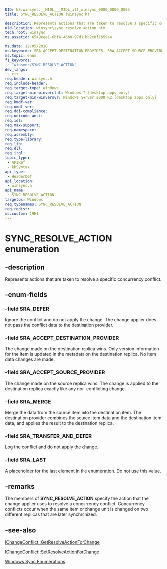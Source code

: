 ```yaml
---
UID: NE:winsync.__MIDL___MIDL_itf_winsync_0000_0000_0005
title: SYNC_RESOLVE_ACTION (winsync.h)

description: Represents actions that are taken to resolve a specific concurrency conflict.
old-location: winsync\sync_resolve_action.htm
tech.root: winsync
ms.assetid: 6549eee1-6bf4-46b0-97d1-bb2c0f1b59a4

ms.date: 12/05/2018
ms.keywords: SRA_ACCEPT_DESTINATION_PROVIDER, SRA_ACCEPT_SOURCE_PROVIDER, SRA_DEFER, SRA_LAST, SRA_MERGE, SRA_TRANSFER_AND_DEFER, SYNC_RESOLVE_ACTION, SYNC_RESOLVE_ACTION enumeration [Windows Sync], winsync.sync_resolve_action, winsync/SRA_ACCEPT_DESTINATION_PROVIDER, winsync/SRA_ACCEPT_SOURCE_PROVIDER, winsync/SRA_DEFER, winsync/SRA_LAST, winsync/SRA_MERGE, winsync/SRA_TRANSFER_AND_DEFER, winsync/SYNC_RESOLVE_ACTION
ms.topic: enum
f1_keywords: 
 - "winsync/SYNC_RESOLVE_ACTION"
dev_langs:
 - c++
req.header: winsync.h
req.include-header: 
req.target-type: Windows
req.target-min-winverclnt: Windows 7 [desktop apps only]
req.target-min-winversvr: Windows Server 2008 R2 [desktop apps only]
req.kmdf-ver: 
req.umdf-ver: 
req.ddi-compliance: 
req.unicode-ansi: 
req.idl: 
req.max-support: 
req.namespace: 
req.assembly: 
req.type-library: 
req.lib: 
req.dll: 
req.irql: 
topic_type:
 - APIRef
 - kbSyntax
api_type:
 - HeaderDef
api_location:
 - winsync.h
api_name:
 - SYNC_RESOLVE_ACTION
targetos: Windows
req.typenames: SYNC_RESOLVE_ACTION
req.redist: 
ms.custom: 19H1
---
```


# SYNC_RESOLVE_ACTION enumeration


## -description


Represents actions that are taken to resolve a specific concurrency conflict.


## -enum-fields




### -field SRA_DEFER

Ignore the conflict and do not apply the change. The change applier does not pass the conflict data to the destination provider.




### -field SRA_ACCEPT_DESTINATION_PROVIDER

The change made on the destination replica wins. Only version information for the item is updated in the metadata on the destination replica. No item data changes are made.


### -field SRA_ACCEPT_SOURCE_PROVIDER

The change made on the source replica wins. The change is applied to the destination replica exactly like any non-conflicting change.


### -field SRA_MERGE

Merge the data from the source item into the destination item. The destination provider combines the source item data and the destination item data, and applies the result to the destination replica.


### -field SRA_TRANSFER_AND_DEFER

Log the conflict and do not apply the change.


### -field SRA_LAST

A placeholder for the last element in the enumeration. Do not use this value.


## -remarks



The members of <b>SYNC_RESOLVE_ACTION</b> specify the action that the change applier uses to resolve a concurrency conflict. Concurrency conflicts occur when the same item or change unit is changed on two different replicas that are later synchronized.




## -see-also




<a href="https://docs.microsoft.com/previous-versions/windows/desktop/api/winsync/nf-winsync-ichangeconflict-getresolveactionforchange">IChangeConflict::GetResolveActionForChange</a>



<a href="https://docs.microsoft.com/previous-versions/windows/desktop/api/winsync/nf-winsync-ichangeconflict-setresolveactionforchange">IChangeConflict::SetResolveActionForChange</a>



<a href="https://docs.microsoft.com/previous-versions/windows/desktop/winsync/windows-sync-enumerations">Windows Sync Enumerations</a>
 

 


